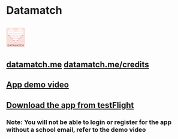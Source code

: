 # Datamatch
## ![alt text](https://github.com/jhcarrington/DatamatchFinal/blob/master/DatamatchLogo.png)
## [datamatch.me](https://datamatch.me) [datamatch.me/credits](https://datamatch.me/credits)
## [App demo video](https://github.com/jhcarrington/DatamatchFinal/blob/master/DatamatchDemo.mp4)
## [Download the app from testFlight](https://testflight.apple.com/join/CtXP01Ye)
### Note: You will not be able to login or register for the app without a school email, refer to the demo video
